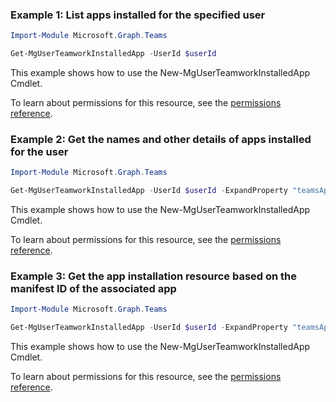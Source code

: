 ### Example 1: List apps installed for the specified user

```powershellImport-Module Microsoft.Graph.Teams

Get-MgUserTeamworkInstalledApp -UserId $userId
```
This example shows how to use the New-MgUserTeamworkInstalledApp Cmdlet.
To learn about permissions for this resource, see the [permissions reference](/graph/permissions-reference).

### Example 2: Get the names and other details of apps installed for the user

```powershellImport-Module Microsoft.Graph.Teams

Get-MgUserTeamworkInstalledApp -UserId $userId -ExpandProperty "teamsAppDefinition"
```
This example shows how to use the New-MgUserTeamworkInstalledApp Cmdlet.
To learn about permissions for this resource, see the [permissions reference](/graph/permissions-reference).

### Example 3: Get the app installation resource based on the manifest ID of the associated app

```powershellImport-Module Microsoft.Graph.Teams

Get-MgUserTeamworkInstalledApp -UserId $userId -ExpandProperty "teamsApp,teamsAppDefinition" -Filter "teamsApp/externalId eq 'cf1ba4c7-f94e-4d80-ba90-5594b641a8ee'"
```
This example shows how to use the New-MgUserTeamworkInstalledApp Cmdlet.
To learn about permissions for this resource, see the [permissions reference](/graph/permissions-reference).

